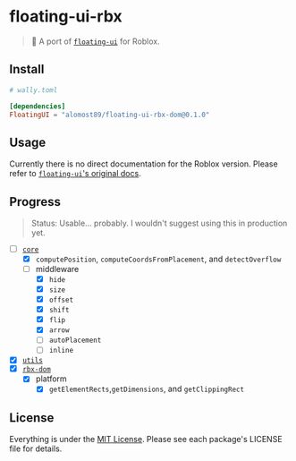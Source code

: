 # floating-ui-rbx

> 🎈 A port of [`floating-ui`](https://github.com/floating-ui/floating-ui) for Roblox.

## Install

```toml
# wally.toml

[dependencies]
FloatingUI = "alomost89/floating-ui-rbx-dom@0.1.0"
```

## Usage

Currently there is no direct documentation for the Roblox version. Please refer to [`floating-ui`'s original docs](https://floating-ui.com/docs/getting-started).

## Progress

> Status: Usable... probably. I wouldn't suggest using this in production yet.

- [ ] [`core`](/modules/core/)
  - [x] `computePosition`, `computeCoordsFromPlacement`, and `detectOverflow`
  - [ ] middleware
    - [x] `hide`
    - [x] `size`
    - [x] `offset`
    - [x] `shift`
    - [x] `flip`
    - [x] `arrow`
    - [ ] `autoPlacement`
    - [ ] `inline`
- [x] [`utils`](/modules/rbx-dom/)
- [x] [`rbx-dom`](/modules/rbx-dom/)
  - [x] platform
    - [x] `getElementRects`,`getDimensions`, and `getClippingRect`

## License

Everything is under the [MIT License](https://opensource.org/license/mit/). Please see each package's LICENSE file for details.
